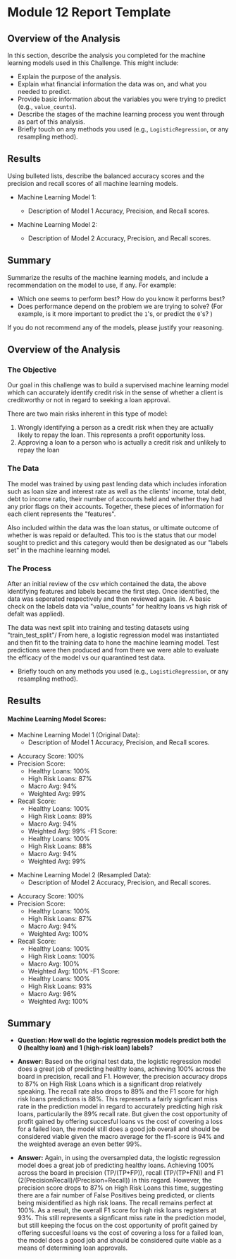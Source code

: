 # Module 12 Report Template

## Overview of the Analysis

In this section, describe the analysis you completed for the machine learning models used in this Challenge. This might include:

* Explain the purpose of the analysis.
* Explain what financial information the data was on, and what you needed to predict.
* Provide basic information about the variables you were trying to predict (e.g., `value_counts`).
* Describe the stages of the machine learning process you went through as part of this analysis.
* Briefly touch on any methods you used (e.g., `LogisticRegression`, or any resampling method).

## Results

Using bulleted lists, describe the balanced accuracy scores and the precision and recall scores of all machine learning models.

* Machine Learning Model 1:
  * Description of Model 1 Accuracy, Precision, and Recall scores.



* Machine Learning Model 2:
  * Description of Model 2 Accuracy, Precision, and Recall scores.

## Summary

Summarize the results of the machine learning models, and include a recommendation on the model to use, if any. For example:
* Which one seems to perform best? How do you know it performs best?
* Does performance depend on the problem we are trying to solve? (For example, is it more important to predict the `1`'s, or predict the `0`'s? )

If you do not recommend any of the models, please justify your reasoning.



## Overview of the Analysis
### The Objective
Our goal in this challenge was to build a supervised machine learning model which can accurately identify credit risk in the sense of whether a client is creditworthy or not in regard to seeking a loan approval. 

There are two main risks inherent in this type of model:
1. Wrongly identifying a person as a credit risk when they are actually likely to repay the loan. This represents a profit opportunity loss.
2. Approving a loan to a person who is actually a credit risk and unlikely to repay the loan

### The Data
The model was trained by using past lending data which includes inforation such as loan size and interest rate as well as the clients' income, total debt, debt to income ratio, their number of accounts held and whether they had any prior flags on their accounts. Together, these pieces of information for each client represents the "features".

Also included within the data was the loan status, or ultimate outcome of whether is was repaid or defaulted. This too is the status that our model sought to predict and this category would then be designated as our "labels set" in the machine learning model.

### The Process
After an initial review of the csv which contained the data, the above identifying features and labels became the first step. Once identified, the data was seperated respectively and then reviewed again. (ie. A basic check on the labels data via "value_counts" for healthy loans vs high risk of defalt was applied).

The data was next split into training and testing datasets using "train_test_split"/
From here, a logistic regression model was instantiated and then fit to the training data to hone the machine learning model. Test predictions were then produced and from there we were able to evaluate the efficacy of the model vs our quarantined test data.

* Briefly touch on any methods you used (e.g., `LogisticRegression`, or any resampling method).

## Results
#### Machine Learning Model Scores:
* Machine Learning Model 1 (Original Data):
  * Description of Model 1 Accuracy, Precision, and Recall scores.
- Accuracy Score: 100%
- Precision Score: 
  - Healthy Loans: 100% 
  - High Risk Loans: 87%
  - Macro Avg: 94%
  - Weighted Avg: 99%
- Recall Score: 
  - Healthy Loans: 100%
  - High Risk Loans: 89%
  - Macro Avg: 94%
  - Weighted Avg: 99%
-F1 Score:
  - Healthy Loans: 100%
  - High Risk Loans: 88%
  - Macro Avg: 94%
  - Weighted Avg: 99%
  


* Machine Learning Model 2 (Resampled Data):
  * Description of Model 2 Accuracy, Precision, and Recall scores.
- Accuracy Score: 100%
- Precision Score: 
  - Healthy Loans: 100% 
  - High Risk Loans: 87%
  - Macro Avg: 94%
  - Weighted Avg: 100%
- Recall Score: 
  - Healthy Loans: 100%
  - High Risk Loans: 100%
  - Macro Avg: 100%
  - Weighted Avg: 100%
-F1 Score:
  - Healthy Loans: 100%
  - High Risk Loans: 93%
  - Macro Avg: 96%
  - Weighted Avg: 100%



## Summary
- **Question: How well do the logistic regression models predict both the 0 (healthy loan) and 1 (high-risk loan) labels?**

- **Answer:** Based on the original test data, the logistic regression model does a great job of predicting healthy loans, achieving 100% across the board in precision, recall and F1. However, the precision accuracy drops to 87% on High Risk Loans which is a significant drop relatively speaking. The recall rate also drops to 89% and the F1 score for high risk loans predictions is 88%.
This represents a fairly signficant miss rate in the prediction model in regard to accurately predicting high risk loans, particularily the 89% recall rate. But given the cost opportunity of profit gained by offering succesful loans vs the cost of covering a loss for a failed loan, the model still does a good job overall and should be considered viable given the macro average for the f1-score is 94% and the weighted average an even better 99%.

- **Answer:** Again, in using the oversampled data, the logistic regression model does a great job of predicting healthy loans. Achieving 100% across the board in precision (TP/(TP+FP)), recall (TP/(TP+FN)) and F1 (2(PrecisionRecall)/(Precision+Recall)) in this regard.
However, the precision score drops to 87% on High Risk Loans this time, suggesting there are a fair number of False Positives being predicted, or clients being misidentified as high risk loans. The recall remains perfect at 100%. As a result, the overall F1 score for high risk loans registers at 93%.
This still represents a signficant miss rate in the prediction model, but still keeping the focus on the cost opportunity of profit gained by offering succesful loans vs the cost of covering a loss for a failed loan, the model does a good job and should be considered quite viable as a means of determining loan approvals.

